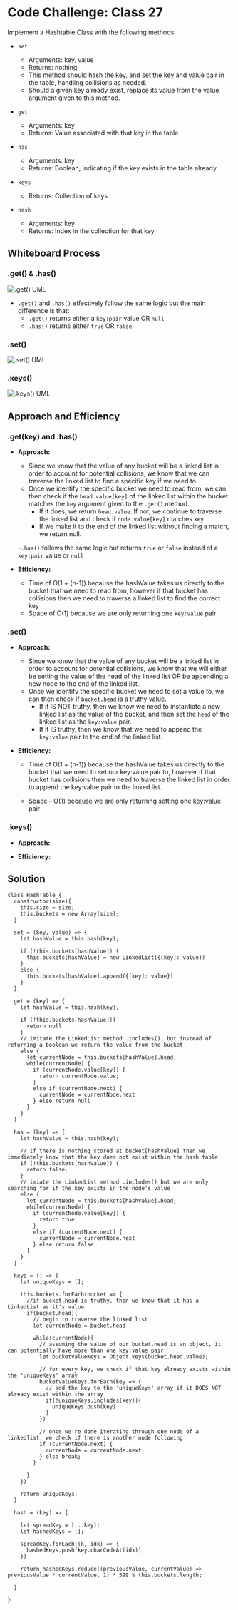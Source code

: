 # Code Challenge: Class 27

Implement a Hashtable Class with the following methods:

- `set`
  - Arguments: key, value
  - Returns: nothing
  - This method should hash the key, and set the key and value pair in the table, handling collisions as needed.
  - Should a given key already exist, replace its value from the value argument given to this method.

- `get`
  - Arguments: key
  - Returns: Value associated with that key in the table

- `has`
  - Arguments: key
  - Returns: Boolean, indicating if the key exists in the table already.

- `keys`
  - Returns: Collection of keys

- `hash`
  - Arguments: key
  - Returns: Index in the collection for that key

## Whiteboard Process

### .get() & .has()

![.get() UML](./UML_hashtable_get.JPG)

- `.get()` and `.has()` effectively follow the same logic but the main difference is that:
  - `.get()` returns either a `key:pair` value OR `null`
  - `.has()` returns either `true` OR `false` 

### .set()
![.set() UML](./UML_hashtable_set.JPG)

### .keys()

![.keys() UML](./UML_hashtable_keys.JPG)

## Approach and Efficiency

### .get(key) and .has()
- **Approach:**
  - Since we know that the value of any bucket will be a linked list in order to account for potential collisions, we know that we can traverse the linked list to find a specific key if we need to.
  - Once we identify the specific bucket we need to read from, we can then check if the `head.value[key]` of the linked list within the bucket matches the `key` argument given to the `.get()` method. 
    - If it does, we return `head.value`. If not, we continue to traverse the linked list and check if `node.value[key]` matches `key`. 
    - If we make it to the end of the linked list without finding a match, we return null.

  -`.has()` follows the same logic but returns `true` or `false` instead of a `key:pair` value or `null`

- **Efficiency:** 
  - Time of O(1 + (n-1)) because the hashValue takes us directly to the bucket that we need to read from, however if that bucket has collisions then we need to traverse a linked list to find the correct key
  - Space of O(1) because we are only returning one `key:value` pair

### .set()
- **Approach:**
  - Since we know that the value of any bucket will be a linked list in order to account for potential collisions, we know that we will either be setting the value of the head of the linked list OR be appending a new node to the end of the linked list.
  - Once we identify the specific bucket we need to set a value to, we can then check if `bucket.head` is a truthy value.
    - If it IS NOT truthy, then we know we need to instantiate a new linked list as the value of the bucket, and then set the `head` of the linked list as the `key:value` pair.
    - If it IS truthy, then we know that we need to append the `key:value` pair to the end of the linked list.

- **Efficiency:**
  - Time of O(1 + (n-1)) because the hashValue takes us directly to the bucket that we need to set our key:value pair to, however if that bucket has collisions then we need to traverse the linked list in order to append the key:value pair to the linked list.
  
  - Space - O(1) because we are only returning setting one key:value pair

### .keys()
- **Approach:**

- **Efficiency:**


## Solution

```
class HashTable {
  constructor(size){
    this.size = size;
    this.buckets = new Array(size);
  }

  set = (key, value) => {
    let hashValue = this.hash(key);

    if (!this.buckets[hashValue]) {
      this.buckets[hashValue] = new LinkedList({[key]: value})
    }
    else {
      this.buckets[hashValue].append({[key]: value})
    }
  }

  get = (key) => {
    let hashValue = this.hash(key);

    if (!this.buckets[hashValue]){
      return null
    }
    // imitate the LinkedList method .includes(), but instead of returning a boolean we return the value from the bucket
    else {
      let currentNode = this.buckets[hashValue].head;
      while(currentNode) {
        if (currentNode.value[key]) {
          return currentNode.value;
        }
        else if (currentNode.next) {
          currentNode = currentNode.next
        } else return null
      }
    }
  }

  has = (key) => {
    let hashValue = this.hash(key);

    // if there is nothing stored at bucket[hashValue] then we immediately know that the key does not exist within the hash table
    if (!this.buckets[hashValue]) {
      return false;
    } 
    // imiate the LinkedList method .includes() but we are only searching for if the key exists in the node's value 
    else {
      let currentNode = this.buckets[hashValue].head;
      while(currentNode) {
        if (currentNode.value[key]) {
          return true;
        }
        else if (currentNode.next) {
          currentNode = currentNode.next
        } else return false
      }
    }
  }

  keys = () => {
    let uniqueKeys = [];

    this.buckets.forEach(bucket => {
      //if bucket.head is truthy, then we know that it has a LinkedList as it's value
      if(bucket.head){
        // begin to traverse the linked list
        let currentNode = bucket.head
        
        while(currentNode){
          // assuming the value of our bucket.head is an object, it can potentially have more than one key:value pair
          let bucketValueKeys = Object.keys(bucket.head.value);

          // for every key, we check if that key already exists within the 'uniqueKeys' array
          bucketValueKeys.forEach(key => {
            // add the key to the 'uniqueKeys' array if it DOES NOT already exist within the array
            if(!uniqueKeys.includes(key)){
              uniqueKeys.push(key)
            }
          })
          
          // once we're done iterating through one node of a linkedlist, we check if there is another node following
          if (currentNode.next) {
            currentNode = currentNode.next;
          } else break;
        }

      }
    })

    return uniqueKeys;
  }

  hash = (key) => {

    let spreadKey = [...key];
    let hashedKeys = [];

    spreadKey.forEach((k, idx) => {
      hashedKeys.push(key.charCodeAt(idx))
    })

    return hashedKeys.reduce((previousValue, currentValue) => previousValue * currentValue, 1) * 599 % this.buckets.length;

  }

}
```